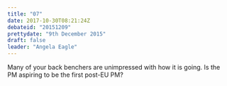 ```yaml
---
title: "07"
date: 2017-10-30T08:21:24Z
debateid: "20151209"
prettydate: "9th December 2015"
draft: false
leader: "Angela Eagle"
---
```


Many of your back benchers are unimpressed with how it is going. Is the PM aspiring to be the first post-EU PM?
